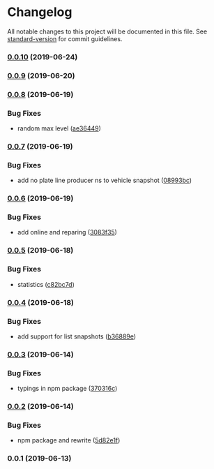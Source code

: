 # Changelog

All notable changes to this project will be documented in this file. See [standard-version](https://github.com/conventional-changelog/standard-version) for commit guidelines.

### [0.0.10](https://github.com/36node/bus-realtime-sdk-js/compare/v0.0.9...v0.0.10) (2019-06-24)



### [0.0.9](https://github.com/36node/bus-realtime-sdk-js/compare/v0.0.8...v0.0.9) (2019-06-20)



### [0.0.8](https://github.com/36node/bus-realtime-sdk-js/compare/v0.0.7...v0.0.8) (2019-06-19)


### Bug Fixes

* random max level ([ae36449](https://github.com/36node/bus-realtime-sdk-js/commit/ae36449))



### [0.0.7](https://github.com/36node/bus-realtime-sdk-js/compare/v0.0.6...v0.0.7) (2019-06-19)


### Bug Fixes

* add no plate line producer ns to vehicle snapshot ([08993bc](https://github.com/36node/bus-realtime-sdk-js/commit/08993bc))



### [0.0.6](https://github.com/36node/bus-realtime-sdk-js/compare/v0.0.5...v0.0.6) (2019-06-19)


### Bug Fixes

* add online and reparing ([3083f35](https://github.com/36node/bus-realtime-sdk-js/commit/3083f35))



### [0.0.5](https://github.com/36node/bus-realtime-sdk-js/compare/v0.0.4...v0.0.5) (2019-06-18)


### Bug Fixes

* statistics ([c82bc7d](https://github.com/36node/bus-realtime-sdk-js/commit/c82bc7d))



### [0.0.4](https://github.com/36node/bus-realtime-sdk-js/compare/v0.0.3...v0.0.4) (2019-06-18)


### Bug Fixes

* add support for list snapshots ([b36889e](https://github.com/36node/bus-realtime-sdk-js/commit/b36889e))



### [0.0.3](https://github.com/36node/bus-realtime-sdk-js/compare/v0.0.2...v0.0.3) (2019-06-14)


### Bug Fixes

* typings in npm package ([370316c](https://github.com/36node/bus-realtime-sdk-js/commit/370316c))



### [0.0.2](https://github.com/36node/bus-realtime-sdk-js/compare/v0.0.1...v0.0.2) (2019-06-14)


### Bug Fixes

* npm package and rewrite ([5d82e1f](https://github.com/36node/bus-realtime-sdk-js/commit/5d82e1f))



### 0.0.1 (2019-06-13)
